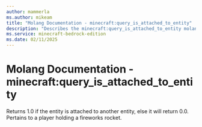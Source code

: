 ```yaml
---
author: mammerla
ms.author: mikeam
title: "Molang Documentation - minecraft:query_is_attached_to_entity"
description: "Describes the minecraft:query_is_attached_to_entity molang"
ms.service: minecraft-bedrock-edition
ms.date: 02/11/2025 
---
```


# Molang Documentation - minecraft:query_is_attached_to_entity

Returns 1.0 if the entity is attached to another entity, else it will return 0.0. Pertains to a player holding a fireworks rocket.
